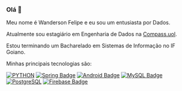 ### Olá 👋

Meu nome é Wanderson Felipe e eu sou um entusiasta por Dados.

Atualmente sou estagiário em Engenharia de Dados na [Compass.uol](https://compass.uol/).

Estou terminando um Bacharelado em Sistemas de Informação no IF Goiano.

Minhas principais tecnologias são:

[![PYTHON](https://img.shields.io/badge/Python-000?style=for-the-badge&logo=python&logoColor=ffff1a)](#)
[![Spring Badge](https://img.shields.io/badge/Spring-000?style=for-the-badge&logo=spring&logoColor=ffff1a)](#)
[![Android Badge](https://img.shields.io/badge/Android-000?style=for-the-badge&logo=android&logoColor=ffff1a)](#)
[![MySQL Badge](https://img.shields.io/badge/MySQL-000?style=for-the-badge&logo=mysql&logoColor=ffff1a)](#)
[![PostgreSQL](https://img.shields.io/badge/PostgreSQL-000?style=for-the-badge&logo=postgresql&logoColor=ffff1a)](#)
[![Firebase Badge](https://img.shields.io/badge/Firebase-000?style=for-the-badge&logo=firebase&logoColor=ffff1a)](#)
